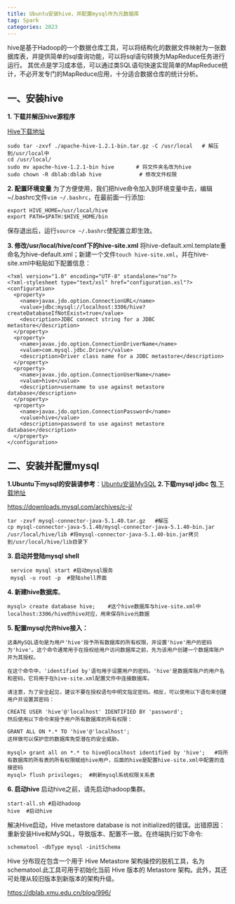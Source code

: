 ```yaml
---
title: Ubuntu安装hive，并配置mysql作为元数据库
tag: Spark
categories: 2023
---
```


hive是基于Hadoop的一个数据仓库工具，可以将结构化的数据文件映射为一张数据库表，并提供简单的sql查询功能，可以将sql语句转换为MapReduce任务进行运行。 其优点是学习成本低，可以通过类SQL语句快速实现简单的MapReduce统计，不必开发专门的MapReduce应用，十分适合数据仓库的统计分析。

## 一、安装hive

**1. 下载并解压hive源程序**

[Hive下载地址](http://www.apache.org/dyn/closer.cgi/hive/)

```
sudo tar -zxvf ./apache-hive-1.2.1-bin.tar.gz -C /usr/local   # 解压到/usr/local中
cd /usr/local/
sudo mv apache-hive-1.2.1-bin hive       # 将文件夹名改为hive
sudo chown -R dblab:dblab hive            # 修改文件权限
```

**2. 配置环境变量**
为了方便使用，我们把hive命令加入到环境变量中去，编辑~/.bashrc文件`vim ~/.bashrc`，在最前面一行添加:

```
export HIVE_HOME=/usr/local/hive
export PATH=$PATH:$HIVE_HOME/bin
```

保存退出后，运行`source ~/.bashrc`使配置立即生效。

**3. 修改/usr/local/hive/conf下的hive-site.xml**
将hive-default.xml.template重命名为hive-default.xml；新建一个文件`touch hive-site.xml`，并在hive-site.xml中粘贴如下配置信息：

```
<?xml version="1.0" encoding="UTF-8" standalone="no"?>
<?xml-stylesheet type="text/xsl" href="configuration.xsl"?>
<configuration>
  <property>
    <name>javax.jdo.option.ConnectionURL</name>
    <value>jdbc:mysql://localhost:3306/hive?createDatabaseIfNotExist=true</value>
    <description>JDBC connect string for a JDBC metastore</description>
  </property>
  <property>
    <name>javax.jdo.option.ConnectionDriverName</name>
    <value>com.mysql.jdbc.Driver</value>
    <description>Driver class name for a JDBC metastore</description>
  </property>
  <property>
    <name>javax.jdo.option.ConnectionUserName</name>
    <value>hive</value>
    <description>username to use against metastore database</description>
  </property>
  <property>
    <name>javax.jdo.option.ConnectionPassword</name>
    <value>hive</value>
    <description>password to use against metastore database</description>
  </property>
</configuration>
```

## 二、安装并配置mysql

**1.Ubuntu下mysql的安装请参考**：[Ubuntu安装MySQL](https://dblab.xmu.edu.cn/blog/install-mysql/)
**2.下载mysql jdbc 包**,[下载地址](http://www.mysql.com/downloads/connector/j/)

https://downloads.mysql.com/archives/c-j/

```
tar -zxvf mysql-connector-java-5.1.40.tar.gz   #解压
cp mysql-connector-java-5.1.40/mysql-connector-java-5.1.40-bin.jar  /usr/local/hive/lib #将mysql-connector-java-5.1.40-bin.jar拷贝到/usr/local/hive/lib目录下
```

**3. 启动并登陆mysql shell**

```
 service mysql start #启动mysql服务
 mysql -u root -p  #登陆shell界面
```

**4. 新建hive数据库**。

```
mysql> create database hive;    #这个hive数据库与hive-site.xml中localhost:3306/hive的hive对应，用来保存hive元数据
```

**5. 配置mysql允许hive接入：**

```
这条MySQL语句是为用户'hive'授予所有数据库的所有权限，并设置'hive'用户的密码为'hive'。这个命令通常用于在授权给用户访问数据库之前，先为该用户创建一个数据库账户并为其授权。

在这个命令中，'identified by'语句用于设置用户的密码。'hive'是数据库账户的用户名和密码，它将用于在hive-site.xml配置文件中连接数据库。

请注意，为了安全起见，建议不要在授权语句中明文指定密码。相反，可以使用以下语句来创建用户并设置其密码：

CREATE USER 'hive'@'localhost' IDENTIFIED BY 'password';
然后使用以下命令来授予用户所有数据库的所有权限：

GRANT ALL ON *.* TO 'hive'@'localhost';
这样做可以保护您的数据库免受潜在的安全威胁。
```



```
mysql> grant all on *.* to hive@localhost identified by 'hive';   #将所有数据库的所有表的所有权限赋给hive用户，后面的hive是配置hive-site.xml中配置的连接密码
mysql> flush privileges;  #刷新mysql系统权限关系表
```

**6. 启动hive**
启动hive之前，请先启动hadoop集群。

```
start-all.sh #启动hadoop
hive  #启动hive
```

解决Hive启动，Hive metastore database is not initialized的错误。出错原因：重新安装Hive和MySQL，导致版本、配置不一致。在终端执行如下命令:

```
schematool -dbType mysql -initSchema
```

Hive 分布现在包含一个用于 Hive Metastore 架构操控的脱机工具，名为 schematool.此工具可用于初始化当前 Hive 版本的 Metastore 架构。此外，其还可处理从较旧版本到新版本的架构升级。

https://dblab.xmu.edu.cn/blog/996/